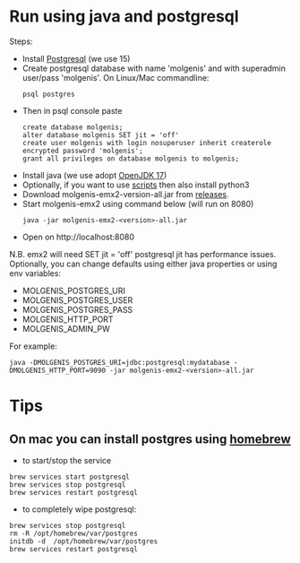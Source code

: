 # Run using java and postgresql

Steps:

* Install [Postgresql](https://www.postgresql.org/download/) (we use 15)
* Create postgresql database with name 'molgenis' and with superadmin user/pass 'molgenis'. On Linux/Mac commandline:
    ```console
    psql postgres
    ```
* Then in psql console paste
    ```console
    create database molgenis;
    alter database molgenis SET jit = 'off'
    create user molgenis with login nosuperuser inherit createrole encrypted password 'molgenis';
    grant all privileges on database molgenis to molgenis;
    ```
* Install java (we use adopt [OpenJDK 17](https://adoptium.net/))
* Optionally, if you want to use [scripts](use_scripts_jobs.md) then also install python3
* Download molgenis-emx2-version-all.jar from [releases](https://github.com/molgenis/molgenis-emx2/releases).
* Start molgenis-emx2 using command below (will run on 8080)
    ```console
    java -jar molgenis-emx2-<version>-all.jar
    ```
* Open on http://localhost:8080

N.B. emx2 will need SET jit = 'off' postgresql jit has performance issues.
Optionally, you can change defaults using either java properties or using env variables:

* MOLGENIS_POSTGRES_URI
* MOLGENIS_POSTGRES_USER
* MOLGENIS_POSTGRES_PASS
* MOLGENIS_HTTP_PORT
* MOLGENIS_ADMIN_PW

For example:

```console
java -DMOLGENIS_POSTGRES_URI=jdbc:postgresql:mydatabase -DMOLGENIS_HTTP_PORT=9090 -jar molgenis-emx2-<version>-all.jar
```

# Tips

## On mac you can install postgres using [homebrew](https://formulae.brew.sh/formula/postgresql)

* to start/stop the service

```shell
brew services start postgresql
brew services stop postgresql
brew services restart postgresql
```

* to completely wipe postgresql:

```
brew services stop postgresql
rm -R /opt/homebrew/var/postgres
initdb -d  /opt/homebrew/var/postgres
brew services restart postgresql 
```
